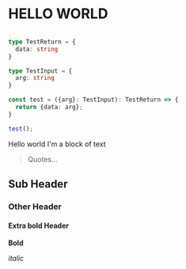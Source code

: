 # HELLO WORLD

```ts

type TestReturn = {
  data: string
}

type TestInput = {
  arg: string
}

const test = ({arg}: TestInput): TestReturn => {
  return {data: arg};
}

test();

```

Hello world I'm a block of text 

> Quotes... 

## Sub Header 

### Other Header 

#### Extra bold Header 


**Bold** 

_italic_


